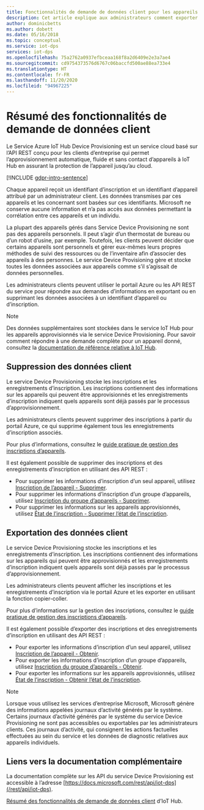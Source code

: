 ```yaml
---
title: Fonctionnalités de demande de données client pour les appareils Azure DPS
description: Cet article explique aux administrateurs comment exporter ou supprimer des données personnelles dans le cas d’appareils personnels gérés dans Azure DPS (Device Provisioning Service).
author: dominicbetts
ms.author: dobett
ms.date: 05/16/2018
ms.topic: conceptual
ms.service: iot-dps
services: iot-dps
ms.openlocfilehash: 75a2762a0937efbceaa168f8a2d6409e2e3a7ae4
ms.sourcegitcommit: cd9754373576d6767c06baccfd500ae88ea733e4
ms.translationtype: HT
ms.contentlocale: fr-FR
ms.lasthandoff: 11/20/2020
ms.locfileid: "94967225"
---
```

# <a name="summary-of-customer-data-request-features"></a>Résumé des fonctionnalités de demande de données client

Le Service Azure IoT Hub Device Provisioning est un service cloud basé sur l’API REST conçu pour les clients d’entreprise qui permet l’approvisionnement automatique, fluide et sans contact d’appareils à IoT Hub en assurant la protection de l’appareil jusqu’au cloud.

[!INCLUDE [gdpr-intro-sentence](../../includes/gdpr-intro-sentence.md)]

Chaque appareil reçoit un identifiant d’inscription et un identifiant d’appareil attribué par un administrateur client. Les données transmises par ces appareils et les concernant sont basées sur ces identifiants. Microsoft ne conserve aucune information et n’a pas accès aux données permettant la corrélation entre ces appareils et un individu.

La plupart des appareils gérés dans Service Device Provisioning ne sont pas des appareils personnels. Il peut s’agir d’un thermostat de bureau ou d’un robot d’usine, par exemple. Toutefois, les clients peuvent décider que certains appareils sont personnels et gérer eux-mêmes leurs propres méthodes de suivi des ressources ou de l’inventaire afin d’associer des appareils à des personnes. Le service Device Provisioning gère et stocke toutes les données associées aux appareils comme s’il s’agissait de données personnelles.

Les administrateurs clients peuvent utiliser le portail Azure ou les API REST du service pour répondre aux demandes d’informations en exportant ou en supprimant les données associées à un identifiant d’appareil ou d’inscription.

> [!NOTE]
> Des données supplémentaires sont stockées dans le service IoT Hub pour les appareils approvisionnés via le service Device Provisioning. Pour savoir comment répondre à une demande complète pour un appareil donné, consultez la [documentation de référence relative à IoT Hub](../iot-hub/iot-hub-customer-data-requests.md).

## <a name="deleting-customer-data"></a>Suppression des données client

Le service Device Provisioning stocke les inscriptions et les enregistrements d’inscription. Les inscriptions contiennent des informations sur les appareils qui peuvent être approvisionnés et les enregistrements d’inscription indiquent quels appareils sont déjà passés par le processus d’approvisionnement.

Les administrateurs clients peuvent supprimer des inscriptions à partir du portail Azure, ce qui supprime également tous les enregistrements d’inscription associés.

Pour plus d’informations, consultez le [guide pratique de gestion des inscriptions d’appareils](how-to-manage-enrollments.md).

Il est également possible de supprimer des inscriptions et des enregistrements d’inscription en utilisant des API REST :

* Pour supprimer les informations d’inscription d’un seul appareil, utilisez [Inscription de l’appareil - Supprimer](/rest/api/iot-dps/deleteindividualenrollment/deleteindividualenrollment).
* Pour supprimer les informations d’inscription d’un groupe d’appareils, utilisez [Inscription du groupe d’appareils - Supprimer](/rest/api/iot-dps/deleteenrollmentgroup/deleteenrollmentgroup).
* Pour supprimer les informations sur les appareils approvisionnés, utilisez [État de l’inscription - Supprimer l’état de l’inscription](/rest/api/iot-dps/deletedeviceregistrationstate/deletedeviceregistrationstate).

## <a name="exporting-customer-data"></a>Exportation des données client

Le service Device Provisioning stocke les inscriptions et les enregistrements d’inscription. Les inscriptions contiennent des informations sur les appareils qui peuvent être approvisionnés et les enregistrements d’inscription indiquent quels appareils sont déjà passés par le processus d’approvisionnement.

Les administrateurs clients peuvent afficher les inscriptions et les enregistrements d’inscription via le portail Azure et les exporter en utilisant la fonction copier-coller.

Pour plus d’informations sur la gestion des inscriptions, consultez le [guide pratique de gestion des inscriptions d’appareils](how-to-manage-enrollments.md).

Il est également possible d’exporter des inscriptions et des enregistrements d’inscription en utilisant des API REST :

* Pour exporter les informations d’inscription d’un seul appareil, utilisez [Inscription de l’appareil - Obtenir](/rest/api/iot-dps/getindividualenrollment/getindividualenrollment).
* Pour exporter les informations d’inscription d’un groupe d’appareils, utilisez [Inscription du groupe d’appareils - Obtenir](/rest/api/iot-dps/getenrollmentgroup/getenrollmentgroup).
* Pour exporter les informations sur les appareils approvisionnés, utilisez [État de l’inscription - Obtenir l’état de l’inscription](/rest/api/iot-dps/getdeviceregistrationstate/getdeviceregistrationstate).

> [!NOTE]
> Lorsque vous utilisez les services d’entreprise Microsoft, Microsoft génère des informations appelées journaux d’activité générés par le système. Certains journaux d’activité générés par le système du service Device Provisioning ne sont pas accessibles ou exportables par les administrateurs clients. Ces journaux d’activité, qui consignent les actions factuelles effectuées au sein du service et les données de diagnostic relatives aux appareils individuels.

## <a name="links-to-additional-documentation"></a>Liens vers la documentation complémentaire

La documentation complète sur les API du service Device Provisioning est accessible à l’adresse [https://docs.microsoft.com/rest/api/iot-dps](/rest/api/iot-dps).

[Résumé des fonctionnalités de demande de données client](../iot-hub/iot-hub-customer-data-requests.md) d’IoT Hub.